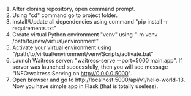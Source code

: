 1. After cloning repository, open command prompt.
2. Using "cd" command go to project folder.
3. Install/Update all dependencies using command "pip install -r requirements.txt"
4. Create virtual Python environment "venv" using "-m venv /path/to/new/virtual/environment".
5. Activate your virtual environment using "/path/to/virtual/environment/venv/Scripts/activate.bat"
6. Launch Waitress server: "waitress-serve --port=5000 main:app". 
If server was launched successfully, then you will see message "INFO:waitress:Serving on http://0.0.0.0:5000".
7. Open browser and go to http://localhost:5000/api/v1/hello-world-13.
Now you have simple app in Flask (that is totally useless).